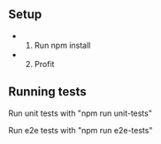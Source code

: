 Setup
---------------------------------
- 1. Run npm install
- 2. Profit

Running tests
---------------------------------
Run unit tests with
"npm run unit-tests"

Run e2e tests with
"npm run e2e-tests"